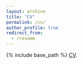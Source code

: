 ```yaml
---
layout: archive
title: "CV"
permalink: /cv/
author_profile: true
redirect_from:
  - /resume
---
```


{% include base_path %}
[CV](https://drive.google.com/file/d/1BLRC0seOGFaj9QhCmkALOmOUq3R1hNBP/view?usp=sharing).



